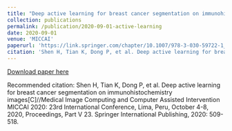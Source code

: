 ```yaml
---
title: "Deep active learning for breast cancer segmentation on immunohistochemistry images"
collection: publications
permalink: /publication/2020-09-01-active-learning
date: 2020-09-01
venue: 'MICCAI'
paperurl: 'https://link.springer.com/chapter/10.1007/978-3-030-59722-1_49'
citation: 'Shen H, Tian K, Dong P, et al. Deep active learning for breast cancer segmentation on immunohistochemistry images[C]//Medical Image Computing and Computer Assisted Intervention MICCAI 2020: 23rd International Conference, Lima, Peru, October 4-8, 2020, Proceedings, Part V 23. Springer International Publishing, 2020: 509-518.'
---
```


<a href='https://link.springer.com/chapter/10.1007/978-3-030-59722-1_49'>Download paper here</a>

Recommended citation: Shen H, Tian K, Dong P, et al. Deep active learning for breast cancer segmentation on immunohistochemistry images[C]//Medical Image Computing and Computer Assisted Intervention MICCAI 2020: 23rd International Conference, Lima, Peru, October 4-8, 2020, Proceedings, Part V 23. Springer International Publishing, 2020: 509-518.